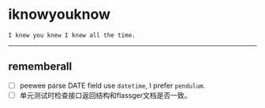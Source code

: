 # iknowyouknow
```I knew you knew I knew all the time.```

---

## rememberall
  - [ ] peewee parse DATE field use `datetime`, I prefer `pendulum`.
  - [ ] 单元测试时检查接口返回结构和flassger文档是否一致。
